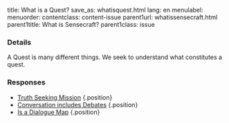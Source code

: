 title: What is a Quest?
save_as: whatisquest.html
lang: en
menulabel:
menuorder:
contentclass: content-issue
parent1url: whatissensecraft.html
parent1title: What is Sensecraft?
parent1class: issue

### Details

A Quest is many different things. We seek to understand what constitutes a quest.


### Responses

* [Truth Seeking Mission](truthseeking.html)
{.position}
* [Conversation includes Debates](conversationdebate.html)
{.position}
* [Is a Dialogue Map](isdialoguemap.html)
{.position}